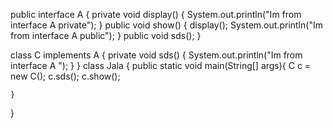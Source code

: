 
public interface A {
	private void display()
	{
		System.out.println("Im from interface A private");
	}
	public void show()
	{
		display();
		System.out.println("Im from interface A public");
	}
	public void sds();
}


class C implements A
{
	private void sds()
	{
		System.out.println("Im from interface A ");
	}
}
class Jala 
{
	public static void main(String[] args){ 
			 C c = new C();
			 c.sds();
			 c.show();
		
	}
}

